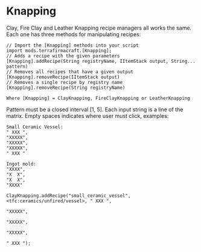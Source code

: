 # Knapping
Clay, Fire Clay and Leather Knapping recipe managers all works the same. Each one has three methods for manipulating recipes:
```zenscript
// Import the [Knapping] methods into your script
import mods.terrafirmacraft.[Knapping];
// Adds a recipe with the given parameters
[Knapping].addRecipe(String registryName, IItemStack output, String... pattern)
// Removes all recipes that have a given output
[Knapping].removeRecipe(IItemStack output)
// Removes a single recipe by registry name
[Knapping].removeRecipe(String registryName)

Where [Knapping] = ClayKnapping, FireClayKnapping or LeatherKnapping
```

Pattern must be a closed interval [1, 5]. Each input string is a line of the matrix. Empty spaces indicates where user must click, examples:
```
Small Ceramic Vessel:
" XXX ",
"XXXXX",
"XXXXX",
"XXXXX",
" XXX "
```
```
Ingot mold:
"XXXX",
"X  X",
"X  X",
"XXXX"
```

```zenscript
ClayKnapping.addRecipe("small_ceramic_vessel", <tfc:ceramics/unfired/vessel>, " XXX ", 
                                                                              "XXXXX", 
                                                                              "XXXXX", 
                                                                              "XXXXX", 
                                                                              " XXX ");
```
